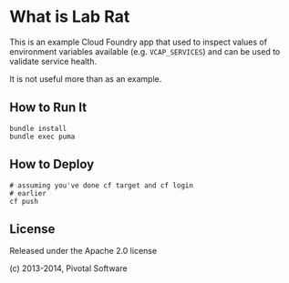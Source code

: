 # What is Lab Rat

This is an example Cloud Foundry app that used to inspect
values of environment variables available (e.g. `VCAP_SERVICES`)
and can be used to validate service health.

It is not useful more than as an example.


## How to Run It

    bundle install
    bundle exec puma

## How to Deploy

    # assuming you've done cf target and cf login
    # earlier
    cf push


## License

Released under the Apache 2.0 license

(c) 2013-2014, Pivotal Software
